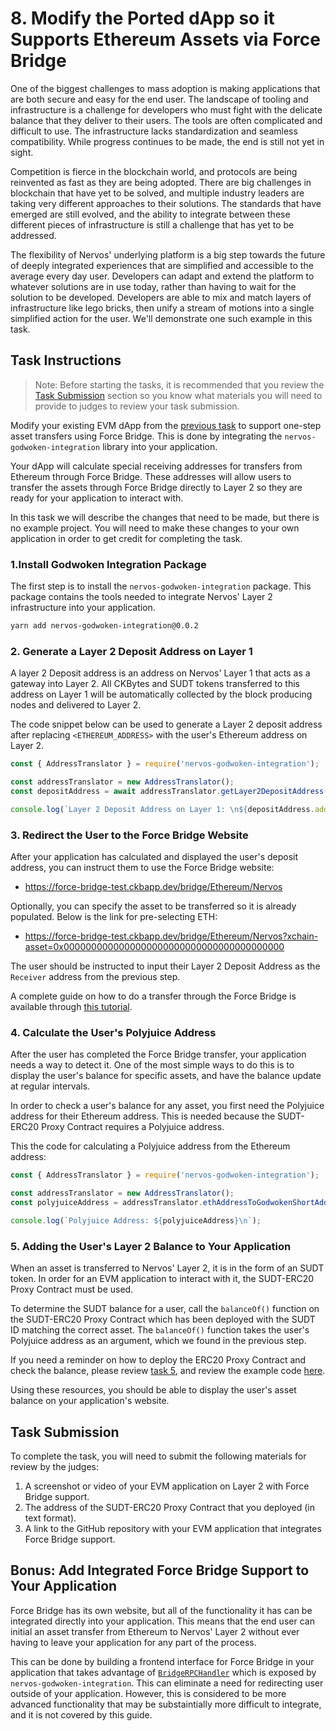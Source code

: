 # 8. Modify the Ported dApp so it Supports Ethereum Assets via Force Bridge

One of the biggest challenges to mass adoption is making applications that are both secure and easy for the end user. The landscape of tooling and infrastructure is a challenge for developers who must fight with the delicate balance that they deliver to their users. The tools are often complicated and difficult to use. The infrastructure lacks standardization and seamless compatibility. While progress continues to be made, the end is still not yet in sight.

Competition is fierce in the blockchain world, and protocols are being reinvented as fast as they are being adopted. There are big challenges in blockchain that have yet to be solved, and multiple industry leaders are taking very different approaches to their solutions. The standards that have emerged are still evolved, and the ability to integrate between these different pieces of infrastructure is still a challenge that has yet to be addressed.

The flexibility of Nervos' underlying platform is a big step towards the future of deeply integrated experiences that are simplified and accessible to the average every day user. Developers can adapt and extend the platform to whatever solutions are in use today, rather than having to wait for the solution to be developed. Developers are able to mix and match layers of infrastructure like lego bricks, then unify a stream of motions into a single simplified action for the user. We'll demonstrate one such example in this task.

## Task Instructions

> Note: Before starting the tasks, it is recommended that you review the [Task Submission](#task-submission) section so you know what materials you will need to provide to judges to review your task submission.

Modify your existing EVM dApp from the [previous task](./7.port.eth.dapp.md) to support one-step asset transfers using Force Bridge. This is done by integrating the `nervos-godwoken-integration` library into your application.

Your dApp will calculate special receiving addresses for transfers from Ethereum through Force Bridge. These addresses will allow users to transfer the assets through Force Bridge directly to Layer 2 so they are ready for your application to interact with.

In this task we will describe the changes that need to be made, but there is no example project. You will need to make these changes to your own application in order to get credit for completing the task.

### 1.Install Godwoken Integration Package

The first step is to install the `nervos-godwoken-integration` package. This package contains the tools needed to integrate Nervos' Layer 2 infrastructure into your application.

```sh
yarn add nervos-godwoken-integration@0.0.2
```

### 2. Generate a Layer 2 Deposit Address on Layer 1

A layer 2 Deposit address is an address on Nervos' Layer 1 that acts as a gateway into Layer 2. All CKBytes and SUDT tokens transferred to this address on Layer 1 will be automatically collected by the block producing nodes and delivered to Layer 2.

The code snippet below can be used to generate a Layer 2 deposit address after replacing `<ETHEREUM_ADDRESS>` with the user's Ethereum address on Layer 2.

```js
const { AddressTranslator } = require('nervos-godwoken-integration');

const addressTranslator = new AddressTranslator();
const depositAddress = await addressTranslator.getLayer2DepositAddress(web3, <ETHEREUM_ADDRESS>);

console.log(`Layer 2 Deposit Address on Layer 1: \n${depositAddress.addressString}`);
```

### 3. Redirect the User to the Force Bridge Website

After your application has calculated and displayed the user's deposit address, you can instruct them to use the Force Bridge website:

- https://force-bridge-test.ckbapp.dev/bridge/Ethereum/Nervos

Optionally, you can specify the asset to be transferred so it is already populated. Below is the link for pre-selecting ETH:

- https://force-bridge-test.ckbapp.dev/bridge/Ethereum/Nervos?xchain-asset=0x0000000000000000000000000000000000000000

The user should be instructed to input their Layer 2 Deposit Address as the `Receiver` address from the previous step.

A complete guide on how to do a transfer through the Force Bridge is available through [this tutorial](https://github.com/Kuzirashi/gw-gitcoin-instruction/blob/master/src/tasks/6.use.force.bridge.to.deposit.md#3-initiate-a-force-bridge-transfer).

### 4. Calculate the User's Polyjuice Address

After the user has completed the Force Bridge transfer, your application needs a way to detect it. One of the most simple ways to do this is to display the user's balance for specific assets, and have the balance update at regular intervals.

In order to check a user's balance for any asset, you first need the Polyjuice address for their Ethereum address. This is needed because the SUDT-ERC20 Proxy Contract requires a Polyjuice address.

This the code for calculating a Polyjuice address from the Ethereum address:

```js
const { AddressTranslator } = require('nervos-godwoken-integration');

const addressTranslator = new AddressTranslator();
const polyjuiceAddress = addressTranslator.ethAddressToGodwokenShortAddress(ETHEREUM_ADDRESS);

console.log(`Polyjuice Address: ${polyjuiceAddress}\n`);
```

### 5. Adding the User's Layer 2 Balance to Your Application

When an asset is transferred to Nervos' Layer 2, it is in the form of an SUDT token. In order for an EVM application to interact with it, the SUDT-ERC20 Proxy Contract must be used.

To determine the SUDT balance for a user, call the `balanceOf()` function on the SUDT-ERC20 Proxy Contract which has been deployed with the SUDT ID matching the correct asset. The `balanceOf()` function takes the user's Polyjuice address as an argument, which we found in the previous step.

If you need a reminder on how to deploy the ERC20 Proxy Contract and check the balance, please review [task 5](./5.deploy.erc20.proxy.contract.md), and review the example code [here](../examples/5-erc20-proxy/check-sudt-balance.js).

Using these resources, you should be able to display the user's asset balance on your application's website.

## Task Submission

To complete the task, you will need to submit the following materials for review by the judges:

1. A screenshot or video of your EVM application on Layer 2 with Force Bridge support.
2. The address of the SUDT-ERC20 Proxy Contract that you deployed (in text format).
3. A link to the GitHub repository with your EVM application that integrates Force Bridge support.

## Bonus: Add Integrated Force Bridge Support to Your Application

Force Bridge has its own website, but all of the functionality it has can be integrated directly into your application. This means that the end user can initial an asset transfer from Ethereum to Nervos' Layer 2 without ever having to leave your application for any part of the process.

This can be done by building a frontend interface for Force Bridge in your application that takes advantage of [`BridgeRPCHandler`](https://github.com/Roger-RumbleFish/nervos-godwoken-integration/blob/master/src/bridge/force-bridge-handler.ts) which is exposed by `nervos-godwoken-integration`. This can eliminate a need for redirecting user outside of your application. However, this is considered to be more advanced functionality that may be substaintially more difficult to integrate, and it is not covered by this guide.
